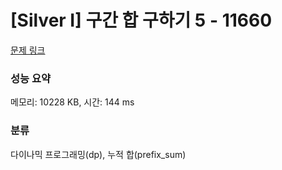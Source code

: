 # [Silver I] 구간 합 구하기 5 - 11660 

[문제 링크](https://www.acmicpc.net/problem/11660) 

### 성능 요약

메모리: 10228 KB, 시간: 144 ms

### 분류

다이나믹 프로그래밍(dp), 누적 합(prefix_sum)

